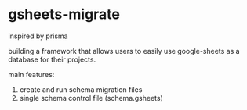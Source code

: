 # gsheets-migrate

inspired by prisma

building a framework that allows users to easily use google-sheets as a database for their projects. 

main features:
1. create and run schema migration files
2. single schema control file (schema.gsheets)

